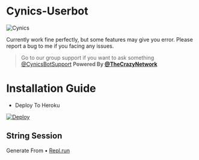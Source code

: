 # Cynics-Userbot
![Cynics](https://telegra.ph/file/c350acb562b052530f0fd.jpg)

Currently work fine perfectly, but some features may give you error. Please report a bug to me if you facing any issues.
> Go to our group support if you want to ask something [@CynicsBotSupport](https://t.me/CynicsBotSupport) **Powered By [@TheCrazyNetwork](https://t.me/TheCrazyNetwork)**

# Installation Guide 
- Deploy To Heroku 

[![Deploy](https://www.herokucdn.com/deploy/button.svg)](https://dashboard.heroku.com/new?template=https://github.com/Aruoto/Death-Run)

## String Session
Generate From 
• [Repl.run](https://replit.com/@Aruoto/CynicsStrGen)
